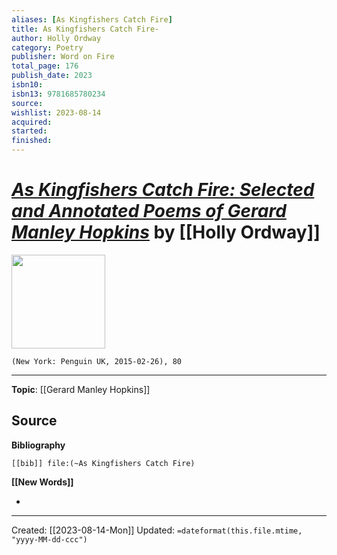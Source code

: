 ```yaml
---
aliases: [As Kingfishers Catch Fire]
title: As Kingfishers Catch Fire-
author: Holly Ordway
category: Poetry
publisher: Word on Fire
total_page: 176
publish_date: 2023
isbn10: 
isbn13: 9781685780234
source: 
wishlist: 2023-08-14
acquired: 
started: 
finished: 
---
```

# *[As Kingfishers Catch Fire: Selected and Annotated Poems of Gerard Manley Hopkins](https://bookstore.wordonfire.org/products/as-kingfishers-catch-fire)* by [[Holly Ordway]]

<img src="https://bookstore.wordonfire.org/cdn/shop/products/SHOPIFY-As-Kingfishers-Catch-Fire_FRONT.png?v=1681220032&width=2048" width=150>

`(New York: Penguin UK, 2015-02-26), 80`



--- 
**Topic**: [[Gerard Manley Hopkins]]

**Source**
- 

**Bibliography**

```query
[[bib]] file:(~As Kingfishers Catch Fire)
```
 

**[[New Words]]**

- 

---
Created: [[2023-08-14-Mon]]
Updated: `=dateformat(this.file.mtime, "yyyy-MM-dd-ccc")`